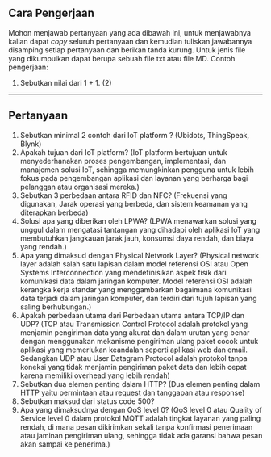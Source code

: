 ## Cara Pengerjaan

Mohon menjawab pertanyaan yang ada dibawah ini, untuk menjawabnya kalian dapat *copy* seluruh pertanyaan dan kemudian tuliskan jawabannya disamping setiap pertanyaan dan berikan tanda kurung. Untuk jenis file yang dikumpulkan dapat berupa sebuah file txt atau file MD. Contoh pengerjaan:

1. Sebutkan nilai dari 1 + 1. (2)

---

## Pertanyaan

1. Sebutkan minimal 2 contoh dari IoT platform ? (Ubidots, ThingSpeak, Blynk)
2. Apakah tujuan dari IoT platform? (IoT platform bertujuan untuk menyederhanakan proses pengembangan, implementasi, dan manajemen solusi IoT, sehingga memungkinkan pengguna untuk lebih fokus pada pengembangan aplikasi dan layanan yang berharga bagi pelanggan atau organisasi mereka.)
3. Sebutkan 3 perbedaan antara RFID dan NFC? (Frekuensi yang digunakan, Jarak operasi yang berbeda, dan sistem keamanan yang diterapkan berbeda)
4. Solusi apa yang diberikan oleh LPWA? (LPWA menawarkan solusi yang unggul dalam mengatasi tantangan yang dihadapi oleh aplikasi IoT yang membutuhkan jangkauan jarak jauh, konsumsi daya rendah, dan biaya yang rendah.)
5. Apa yang dimaksud dengan Physical Network Layer? (Physical network layer adalah salah satu lapisan dalam model referensi OSI atau Open Systems Interconnection yang mendefinisikan aspek fisik dari komunikasi data dalam jaringan komputer. Model referensi OSI adalah kerangka kerja standar yang menggambarkan bagaimana komunikasi data terjadi dalam jaringan komputer, dan terdiri dari tujuh lapisan yang saling berhubungan.)
6. Apakah perbedaan utama dari Perbedaan utama antara TCP/IP dan UDP? (TCP atau Transmission Control Protocol adalah protokol yang menjamin pengiriman data yang akurat dan dalam urutan yang benar dengan menggunakan mekanisme pengiriman ulang paket cocok untuk aplikasi yang memerlukan keandalan seperti aplikasi web dan email. Sedangkan UDP atau User Datagram Protocol adalah protokol tanpa koneksi yang tidak menjamin pengiriman paket data dan lebih cepat karena memiliki overhead yang lebih rendah)
7. Sebutkan dua elemen penting dalam HTTP? (Dua elemen penting dalam HTTP yaitu permintaan atau request dan tanggapan atau response)
8. Sebutkan maksud dari status code 500? 
9. Apa yang dimaksudnya dengan QoS level 0? (QoS level 0 atau Quality of Service level 0 dalam protokol MQTT adalah tingkat layanan yang paling rendah, di mana pesan dikirimkan sekali tanpa konfirmasi penerimaan atau jaminan pengiriman ulang, sehingga tidak ada garansi bahwa pesan akan sampai ke penerima.)


